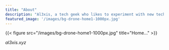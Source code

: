 ```yaml
---
title: "About"
description: "Al3xis, a tech geek who likes to experiment with new technologies."
featured_image: '/images/bg-drone-home1-1000px.jpg'
---
```

{{< figure src="/images/bg-drone-home1-1000px.jpg" title="Home..." >}}

_al3xis.xyz_ 